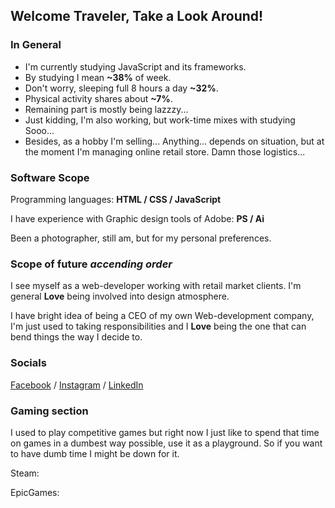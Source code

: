 ## Welcome Traveler, Take a Look Around!

### In General

 - I'm currently studying JavaScript and its frameworks.
 - By studying I mean **~38%** of week.
 - Don't worry, sleeping full 8 hours a day **~32%**.
 - Physical activity shares about **~7%**.
 - Remaining part is mostly being lazzzy...
 - Just kidding, I'm also working, but work-time mixes with studying Sooo...
 - Besides, as a hobby I'm selling... Anything... depends on situation,
  but at the moment I'm managing online retail store. Damn those logistics...

### Software Scope

Programming languages: **HTML / CSS / JavaScript**

I have experience with Graphic design tools of Adobe: **PS / Ai**

Been a photographer, still am, but for my personal preferences.

### Scope of future *accending order*

I see myself as a web-developer working with retail market clients.
I'm general **Love** being involved into design atmosphere.

I have bright idea of being a CEO of my own Web-development company,
I'm just used to taking responsibilities and I **Love** being the one
that can bend things the way I decide to.

### Socials

[Facebook](https://www.facebook.com/vaidas.buslavicius) / [Instagram](https://www.instagram.com/atleiskite_mokausi/) / [LinkedIn](https://www.linkedin.com/in/vaidas-buslavi%C4%8Dius-2a6b4823b/)

### Gaming section

I used to play competitive games but right now I just like to spend
that time on games in a dumbest way possible, use it as a playground.
So if you want to have dumb time I might be down for it.

Steam:

EpicGames:

